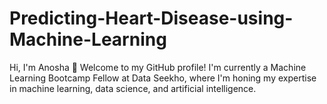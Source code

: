 # Predicting-Heart-Disease-using-Machine-Learning
Hi, I'm Anosha 👋 Welcome to my GitHub profile! I'm currently a Machine Learning Bootcamp Fellow at Data Seekho, where I'm honing my expertise in machine learning, data science, and artificial intelligence.
